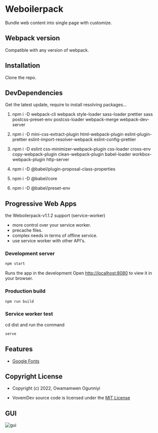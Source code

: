 # Weboilerpack

Bundle web content into single page with customize.

## Webpack version

Compatible with any version of webpack.

## Installation

Clone the repo.

## DevDependencies

Get the latest update, require to install resolving packages...

1. npm i -D webpack-cli webpack style-loader sass-loader prettier sass postcss-preset-env postcss-loader webpack-merge webpack-dev-server

2. npm i -D mini-css-extract-plugin html-webpack-plugin eslint-plugin-prettier eslint-import-resolver-webpack eslint-config-prettier

3. npm i -D eslint css-minimizer-webpack-plugin css-loader cross-env copy-webpack-plugin clean-webpack-plugin babel-loader workbox-webpack-plugin http-server

4. npm i -D @babel/plugin-proposal-class-properties

5. npm i -D @babel/core

6. npm i -D @babel/preset-env

## Progressive Web Apps

the Weboilerpack-v1.1.2 support (service-worker)

- more control over your service worker.
- precache files.
- complex needs in terms of offline service.
- use service worker with other API's.

### Development server

```bash
npm start
```

Runs the app in the development Open [http://localhost:8080](http://localhost:8080) to view it in your browser.

### Production build

```bash
npm run build
```

### Service worker test

cd dist and run the command

```bash
serve
```

## Features

- [Google Fonts](https://fonts.google.com/specimen/Inter)

## Copyright License

- Copyright (c) 2022, Owamamwen Ogunniyi

- VovemDev source code is licensed under the [MIT License](https://github.com/vovem/weboilerpack/blob/main/LICENSE)

## GUI

![gui](https://user-images.githubusercontent.com/24244287/162844847-a7b65c1f-d531-46b2-bed0-f2600baebb51.png)
